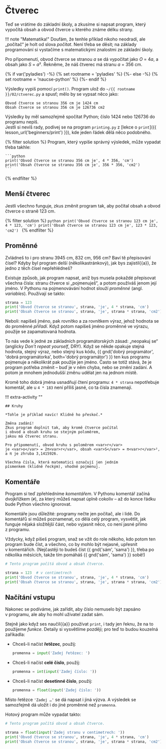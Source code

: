 # Čtverec

Teď se vrátíme do základní školy, a zkusíme si napsat program,
který vypočítá obsah a obvod čtverce u kterého známe délku strany.

!!! note "Matematika!"
    Doufám, že tenhle příklad nikoho neodradí,
    ale „počítač“ je holt od slova *počítat*.
    Není třeba se děsit;
    na základy programování si vystačíme s matematickými
    znalostmi ze základní školy.

Pro připomenutí, obvod čtverce se stranou <var>a</var>
se dá vypočítat jako <var>O</var> = 4<var>a</var>,
a obsah jako <var>S</var> = <var>a</var>².
Řekněme, že náš čtverec má stranu <var>a</var> = 356 cm.


{% if var('pyladies') -%}
{% set rootname = 'pyladies' %}
{%- else -%}
{% set rootname = 'naucse-python' %}
{%- endif %}

Výsledky vypiš pomocí `print()`.
Program ulož do <code><span class="pythondir">~/{{ rootname }}</span>/02/ctverec.py</code>
a spusť; mělo by se vypsat něco jako:

```
Obvod čtverce se stranou 356 cm je 1424 cm
Obsah čtverce se stranou 356 cm je 126736 cm2
```

Výsledky by měl samozřejmě spočítat Python; číslo 1424 nebo 126736 do programu nepiš.<br>
Jestli si nevíš rady, podívej se na program <code>printing.py</code>
z [lekce o `print`]({{ lesson_url('beginners/print') }}), kde jeden řádek dělá něco podobného.

{% filter solution %}
    Program, který vypíše správný výsledek, může vypadat třeba takhle:

    ```python
    print('Obvod čtverce se stranou 356 cm je', 4 * 356, 'cm')
    print('Obsah čtverce se stranou 356 cm je', 356 * 356, 'cm2')
    ```
{% endfilter %}


## Menší čtverec

Jestli všechno funguje, zkus změnit program tak,
aby počítal obsah a obvod čtverce o straně 123 cm.

{% filter solution %}
    ```python
    print('Obvod čtverce se stranou 123 cm je', 4 * 123, 'cm')
    print('Obsah čtverce se stranou 123 cm je', 123 * 123, 'cm2')
    ```
{% endfilter %}


## Proměnné

Zvládneš to i pro stranu 3945 cm, 832 cm, 956 cm?
Baví tě přepisování čísel?
Kdyby byl program delší (několikastránkový),
jak bys zajistil{{a}}, že jedno z těch čísel nepřehlédneš?

Existuje způsob, jak program napsat,
aniž bys musela pokaždé přepisovat všechna čísla:
stranu čtverce si „pojmenuješ“, a potom používáš jenom její jméno.
V Pythonu na pojmenovávání hodnot slouží *proměnné* (angl. *variables*).
Používají se takto:

```python
strana = 123
print('Obvod čtverce se stranou', strana, 'je', 4 * strana, 'cm')
print('Obsah čtverce se stranou', strana, 'je', strana * strana, 'cm2')
```

Neboli: napíšeš jméno, pak rovnítko a za rovnítkem výraz,
jehož hodnota se do proměnné *přiřadí*.
Když potom napíšeš jméno proměnné ve výrazu,
použije se zapamatovaná hodnota.

To nás vede k jedné ze základních programátorských
zásad: „neopakuj se“ (anglicky *Don't repeat yourself*, <abbr class="initialism">DRY</abbr>).
Když se někde opakuje stejná hodnota, stejný výraz,
nebo stejný kus kódu,
{{ gnd('dobrý programátor', 'dobrá programátorka', both='dobrý programátor') }}
ten kus programu pojmenuje
a několikrát pak použije jen jméno.
Často se totiž stává, že je program potřeba změnit –
buď je v něm chyba, nebo se změní zadání.
A potom je mnohem jednodušší změnu udělat jen na jednom místě.

Kromě toho dobrá jména usnadňují čtení programu:
`4 * strana` nepotřebuje komentář, ale
u `4 * 183` není příliš jasné, co ta čísla znamenají.


!!! extra-activity ""

    ## Kruhy

    *Tohle je příklad navíc! Klidně ho přeskoč.*

    Změna zadání!
    Zkus program doplnit tak, aby kromě čtverce počítal
    i obvod a obsah kruhu se stejným poloměrem,
    jakou má čtverec stranu.

    Pro připomenutí, obvod kruhu s poloměrem <var>r</var>
    je <var>o</var> = 2π<var>r</var>, obsah <var>S</var> = π<var>r</var>²,
    a π je zhruba 3,1415926.

    Všechna čísla, která matematici označují jen jedním
    písmenkem (klidně řeckým), vhodně pojmenuj.


## Komentáře

Program si teď zpřehledníme *komentářem*.
V Pythonu komentář začíná dvojkřížkem (`#`),
za který můžeš napsat úplně cokoliv – až do konce
řádku bude Python všechno ignorovat.

Komentáře jsou důležité: programy nečte jen počítač, ale i lidé.
Do komentářů si můžeš poznamenat, co dělá celý program,
vysvětlit, jak funguje nějaká složitější část,
nebo vyjasnit něco, co není jasné přímo z programu.

Vždycky, když píšeš program, snaž se vžít do role někoho,
kdo potom ten program bude číst,
a všechno, co by mohlo být nejasné, upřesnit v komentářích.
(Nejčastěji to budeš číst {{ gnd('sám', 'sama') }}, třeba po několika měsících,
takže tím pomáháš {{ gnd('sám', 'sama') }} sobě!)

```python
# Tento program počítá obvod a obsah čtverce.

strana = 123  # v centimetrech
print('Obvod čtverce se stranou', strana, 'je', 4 * strana, 'cm')
print('Obsah čtverce se stranou', strana, 'je', strana * strana, 'cm2')
```

## Načítání vstupu

Nakonec se podíváme, jak zařídit, aby číslo nemuselo být
zapsáno v programu, ale aby ho mohl uživatel zadat sám.

Stejně jako když ses naučil{{a}} používat `print`,
i tady jen řeknu, že na to použijeme *funkce*.
Detaily si vysvětlíme později;
pro teď to budou kouzelná zaříkadla:

* Chceš-li načíst **řetězec**, použij:

  ```python
  promenna = input('Zadej řetězec: ')
  ```

* Chceš-li načíst **celé číslo**, použij:

  ```python
  promenna = int(input('Zadej číslo: '))
  ```

* Chceš-li načíst **desetinné číslo**, použij:

  ```python
  promenna = float(input('Zadej číslo: '))
  ```

Místo řetězce `'Zadej …'` se dá napsat i jiná výzva. 
A výsledek se samozřejmě dá uložit i do jiné proměnné než `promenna`.

Hotový program může vypadat takto:

```python
# Tento program počítá obvod a obsah čtverce.

strana = float(input('Zadej stranu v centimetrech: '))
print('Obvod čtverce se stranou', strana, 'je', 4 * strana, 'cm')
print('Obsah čtverce se stranou', strana, 'je', strana * strana, 'cm2')
```
